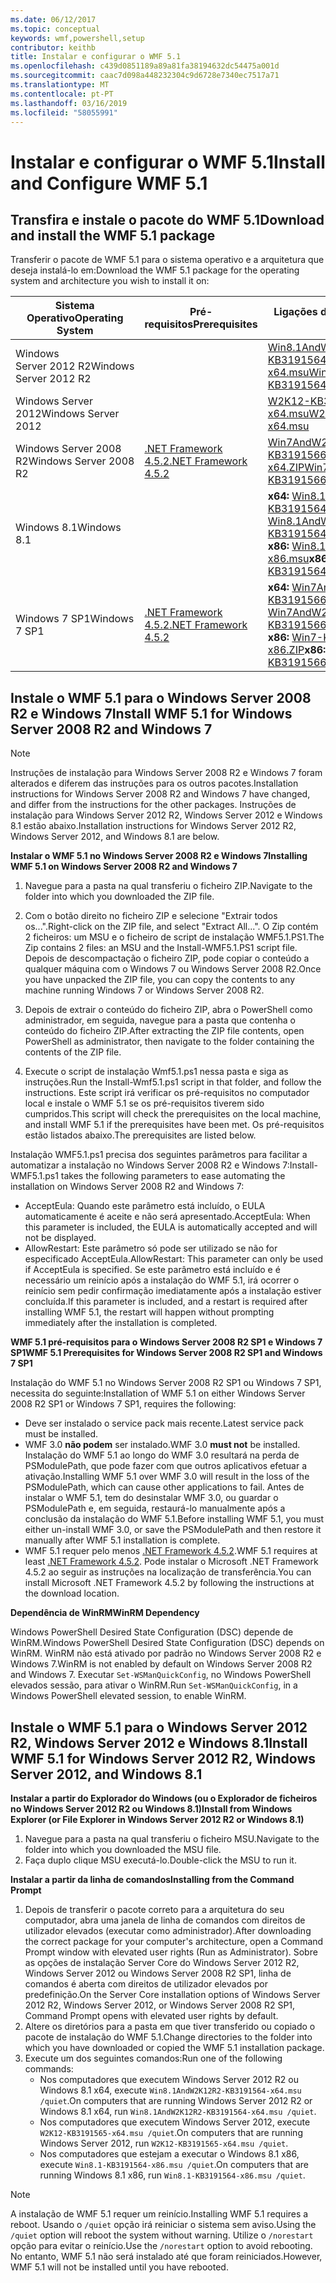 ```yaml
---
ms.date: 06/12/2017
ms.topic: conceptual
keywords: wmf,powershell,setup
contributor: keithb
title: Instalar e configurar o WMF 5.1
ms.openlocfilehash: c439d0851189a89a81fa38194632dc54475a001d
ms.sourcegitcommit: caac7d098a448232304c9d6728e7340ec7517a71
ms.translationtype: MT
ms.contentlocale: pt-PT
ms.lasthandoff: 03/16/2019
ms.locfileid: "58055991"
---
```

# <a name="install-and-configure-wmf-51"></a><span data-ttu-id="1002c-103">Instalar e configurar o WMF 5.1</span><span class="sxs-lookup"><span data-stu-id="1002c-103">Install and Configure WMF 5.1</span></span>

## <a name="download-and-install-the-wmf-51-package"></a><span data-ttu-id="1002c-104">Transfira e instale o pacote do WMF 5.1</span><span class="sxs-lookup"><span data-stu-id="1002c-104">Download and install the WMF 5.1 package</span></span>

<span data-ttu-id="1002c-105">Transferir o pacote de WMF 5.1 para o sistema operativo e a arquitetura que deseja instalá-lo em:</span><span class="sxs-lookup"><span data-stu-id="1002c-105">Download the WMF 5.1 package for the operating system and architecture you wish to install it on:</span></span>

| <span data-ttu-id="1002c-106">Sistema Operativo</span><span class="sxs-lookup"><span data-stu-id="1002c-106">Operating System</span></span>       | <span data-ttu-id="1002c-107">Pré-requisitos</span><span class="sxs-lookup"><span data-stu-id="1002c-107">Prerequisites</span></span>           | <span data-ttu-id="1002c-108">Ligações de pacote</span><span class="sxs-lookup"><span data-stu-id="1002c-108">Package Links</span></span>                          |
|------------------------|-------------------------|----------------------------------------|
| <span data-ttu-id="1002c-109">Windows Server 2012 R2</span><span class="sxs-lookup"><span data-stu-id="1002c-109">Windows Server 2012 R2</span></span> |                         | <span data-ttu-id="1002c-110">[Win8.1AndW2K12R2-KB3191564-x64.msu][]</span><span class="sxs-lookup"><span data-stu-id="1002c-110">[Win8.1AndW2K12R2-KB3191564-x64.msu][]</span></span> |
| <span data-ttu-id="1002c-111">Windows Server 2012</span><span class="sxs-lookup"><span data-stu-id="1002c-111">Windows Server 2012</span></span>    |                         | <span data-ttu-id="1002c-112">[W2K12-KB3191565-x64.msu][]</span><span class="sxs-lookup"><span data-stu-id="1002c-112">[W2K12-KB3191565-x64.msu][]</span></span>            |
| <span data-ttu-id="1002c-113">Windows Server 2008 R2</span><span class="sxs-lookup"><span data-stu-id="1002c-113">Windows Server 2008 R2</span></span> | <span data-ttu-id="1002c-114">[.NET Framework 4.5.2][]</span><span class="sxs-lookup"><span data-stu-id="1002c-114">[.NET Framework 4.5.2][]</span></span>| <span data-ttu-id="1002c-115">[Win7AndW2K8R2-KB3191566-x64.ZIP][]</span><span class="sxs-lookup"><span data-stu-id="1002c-115">[Win7AndW2K8R2-KB3191566-x64.ZIP][]</span></span>    |
| <span data-ttu-id="1002c-116">Windows 8.1</span><span class="sxs-lookup"><span data-stu-id="1002c-116">Windows 8.1</span></span>            |                         | <span data-ttu-id="1002c-117">**x64:** [Win8.1AndW2K12R2-KB3191564-x64.msu][]</span><span class="sxs-lookup"><span data-stu-id="1002c-117">**x64:** [Win8.1AndW2K12R2-KB3191564-x64.msu][]</span></span></br><span data-ttu-id="1002c-118">**x86:** [Win8.1-KB3191564-x86.msu][]</span><span class="sxs-lookup"><span data-stu-id="1002c-118">**x86:** [Win8.1-KB3191564-x86.msu][]</span></span> |
| <span data-ttu-id="1002c-119">Windows 7 SP1</span><span class="sxs-lookup"><span data-stu-id="1002c-119">Windows 7 SP1</span></span>          | <span data-ttu-id="1002c-120">[.NET Framework 4.5.2][]</span><span class="sxs-lookup"><span data-stu-id="1002c-120">[.NET Framework 4.5.2][]</span></span>| <span data-ttu-id="1002c-121">**x64:** [Win7AndW2K8R2-KB3191566-x64.ZIP][]</span><span class="sxs-lookup"><span data-stu-id="1002c-121">**x64:** [Win7AndW2K8R2-KB3191566-x64.ZIP][]</span></span></br><span data-ttu-id="1002c-122">**x86:** [Win7-KB3191566-x86.ZIP][]</span><span class="sxs-lookup"><span data-stu-id="1002c-122">**x86:** [Win7-KB3191566-x86.ZIP][]</span></span> |

[.NET Framework 4.5.2]: https://www.microsoft.com/download/details.aspx?id=42642
[W2K12-KB3191565-x64.msu]: https://go.microsoft.com/fwlink/?linkid=839513
[Win7-KB3191566-x86.ZIP]: https://go.microsoft.com/fwlink/?linkid=839522
[Win7AndW2K8R2-KB3191566-x64.ZIP]: https://go.microsoft.com/fwlink/?linkid=839523
[Win8.1-KB3191564-x86.msu]: https://go.microsoft.com/fwlink/?linkid=839521
[Win8.1AndW2K12R2-KB3191564-x64.msu]: https://go.microsoft.com/fwlink/?linkid=839516

## <a name="install-wmf-51-for-windows-server-2008-r2-and-windows-7"></a><span data-ttu-id="1002c-129">Instale o WMF 5.1 para o Windows Server 2008 R2 e Windows 7</span><span class="sxs-lookup"><span data-stu-id="1002c-129">Install WMF 5.1 for Windows Server 2008 R2 and Windows 7</span></span>

> [!NOTE]
> <span data-ttu-id="1002c-130">Instruções de instalação para Windows Server 2008 R2 e Windows 7 foram alterados e diferem das instruções para os outros pacotes.</span><span class="sxs-lookup"><span data-stu-id="1002c-130">Installation instructions for Windows Server 2008 R2 and Windows 7 have changed, and differ from the instructions for the other packages.</span></span> <span data-ttu-id="1002c-131">Instruções de instalação para Windows Server 2012 R2, Windows Server 2012 e Windows 8.1 estão abaixo.</span><span class="sxs-lookup"><span data-stu-id="1002c-131">Installation instructions for Windows Server 2012 R2, Windows Server 2012, and Windows 8.1 are below.</span></span>

<span data-ttu-id="1002c-132">**Instalar o WMF 5.1 no Windows Server 2008 R2 e Windows 7**</span><span class="sxs-lookup"><span data-stu-id="1002c-132">**Installing WMF 5.1 on Windows Server 2008 R2 and Windows 7**</span></span>

1. <span data-ttu-id="1002c-133">Navegue para a pasta na qual transferiu o ficheiro ZIP.</span><span class="sxs-lookup"><span data-stu-id="1002c-133">Navigate to the folder into which you downloaded the ZIP file.</span></span>

2. <span data-ttu-id="1002c-134">Com o botão direito no ficheiro ZIP e selecione "Extrair todos os...".</span><span class="sxs-lookup"><span data-stu-id="1002c-134">Right-click on the ZIP file, and select "Extract All...".</span></span> <span data-ttu-id="1002c-135">O Zip contém 2 ficheiros: um MSU e o ficheiro de script de instalação WMF5.1.PS1.</span><span class="sxs-lookup"><span data-stu-id="1002c-135">The Zip contains 2 files: an MSU and the Install-WMF5.1.PS1 script file.</span></span>
<span data-ttu-id="1002c-136">Depois de descompactação o ficheiro ZIP, pode copiar o conteúdo a qualquer máquina com o Windows 7 ou Windows Server 2008 R2.</span><span class="sxs-lookup"><span data-stu-id="1002c-136">Once you have unpacked the ZIP file, you can copy the contents to any machine running Windows 7 or Windows Server 2008 R2.</span></span>

3. <span data-ttu-id="1002c-137">Depois de extrair o conteúdo do ficheiro ZIP, abra o PowerShell como administrador, em seguida, navegue para a pasta que contenha o conteúdo do ficheiro ZIP.</span><span class="sxs-lookup"><span data-stu-id="1002c-137">After extracting the ZIP file contents, open PowerShell as administrator, then navigate to the folder containing the contents of the ZIP file.</span></span>

4. <span data-ttu-id="1002c-138">Execute o script de instalação Wmf5.1.ps1 nessa pasta e siga as instruções.</span><span class="sxs-lookup"><span data-stu-id="1002c-138">Run the Install-Wmf5.1.ps1 script in that folder, and follow the instructions.</span></span> <span data-ttu-id="1002c-139">Este script irá verificar os pré-requisitos no computador local e instale o WMF 5.1 se os pré-requisitos tiverem sido cumpridos.</span><span class="sxs-lookup"><span data-stu-id="1002c-139">This script will check the prerequisites on the local machine, and install WMF 5.1 if the prerequisites have been met.</span></span> <span data-ttu-id="1002c-140">Os pré-requisitos estão listados abaixo.</span><span class="sxs-lookup"><span data-stu-id="1002c-140">The prerequisites are listed below.</span></span>

<span data-ttu-id="1002c-141">Instalação WMF5.1.ps1 precisa dos seguintes parâmetros para facilitar a automatizar a instalação no Windows Server 2008 R2 e Windows 7:</span><span class="sxs-lookup"><span data-stu-id="1002c-141">Install-WMF5.1.ps1 takes the following parameters to ease automating the installation on Windows Server 2008 R2 and Windows 7:</span></span>

- <span data-ttu-id="1002c-142">AcceptEula: Quando este parâmetro está incluído, o EULA automaticamente é aceite e não será apresentado.</span><span class="sxs-lookup"><span data-stu-id="1002c-142">AcceptEula: When this parameter is included, the EULA is automatically accepted and will not be displayed.</span></span>
- <span data-ttu-id="1002c-143">AllowRestart: Este parâmetro só pode ser utilizado se não for especificado AcceptEula.</span><span class="sxs-lookup"><span data-stu-id="1002c-143">AllowRestart: This parameter can only be used if AcceptEula is specified.</span></span> <span data-ttu-id="1002c-144">Se este parâmetro está incluído e é necessário um reinício após a instalação do WMF 5.1, irá ocorrer o reinício sem pedir confirmação imediatamente após a instalação estiver concluída.</span><span class="sxs-lookup"><span data-stu-id="1002c-144">If this parameter is included, and a restart is required after installing WMF 5.1, the restart will happen without prompting immediately after the installation is completed.</span></span>

<span data-ttu-id="1002c-145">**WMF 5.1 pré-requisitos para o Windows Server 2008 R2 SP1 e Windows 7 SP1**</span><span class="sxs-lookup"><span data-stu-id="1002c-145">**WMF 5.1 Prerequisites for Windows Server 2008 R2 SP1 and Windows 7 SP1**</span></span>

<span data-ttu-id="1002c-146">Instalação do WMF 5.1 no Windows Server 2008 R2 SP1 ou Windows 7 SP1, necessita do seguinte:</span><span class="sxs-lookup"><span data-stu-id="1002c-146">Installation of WMF 5.1 on either Windows Server 2008 R2 SP1 or Windows 7 SP1, requires the following:</span></span>
- <span data-ttu-id="1002c-147">Deve ser instalado o service pack mais recente.</span><span class="sxs-lookup"><span data-stu-id="1002c-147">Latest service pack must be installed.</span></span>
- <span data-ttu-id="1002c-148">WMF 3.0 **não podem** ser instalado.</span><span class="sxs-lookup"><span data-stu-id="1002c-148">WMF 3.0 **must not** be installed.</span></span> <span data-ttu-id="1002c-149">Instalação do WMF 5.1 ao longo do WMF 3.0 resultará na perda de PSModulePath, que pode fazer com que outros aplicativos efetuar a ativação.</span><span class="sxs-lookup"><span data-stu-id="1002c-149">Installing WMF 5.1 over WMF 3.0 will result in the loss of the PSModulePath, which can cause other applications to fail.</span></span> <span data-ttu-id="1002c-150">Antes de instalar o WMF 5.1, tem do desinstalar WMF 3.0, ou guardar o PSModulePath e, em seguida, restaurá-lo manualmente após a conclusão da instalação do WMF 5.1.</span><span class="sxs-lookup"><span data-stu-id="1002c-150">Before installing WMF 5.1, you must either un-install WMF 3.0, or save the PSModulePath and then restore it manually after WMF 5.1 installation is complete.</span></span>
- <span data-ttu-id="1002c-151">WMF 5.1 requer pelo menos [.NET Framework 4.5.2](https://www.microsoft.com/en-ca/download/details.aspx?id=42642).</span><span class="sxs-lookup"><span data-stu-id="1002c-151">WMF 5.1 requires at least [.NET Framework 4.5.2](https://www.microsoft.com/en-ca/download/details.aspx?id=42642).</span></span>
<span data-ttu-id="1002c-152">Pode instalar o Microsoft .NET Framework 4.5.2 ao seguir as instruções na localização de transferência.</span><span class="sxs-lookup"><span data-stu-id="1002c-152">You can install Microsoft .NET Framework 4.5.2 by following the instructions at the download location.</span></span>

<span data-ttu-id="1002c-153">**Dependência de WinRM**</span><span class="sxs-lookup"><span data-stu-id="1002c-153">**WinRM Dependency**</span></span>

<span data-ttu-id="1002c-154">Windows PowerShell Desired State Configuration (DSC) depende de WinRM.</span><span class="sxs-lookup"><span data-stu-id="1002c-154">Windows PowerShell Desired State Configuration (DSC) depends on WinRM.</span></span>
<span data-ttu-id="1002c-155">WinRM não está ativado por padrão no Windows Server 2008 R2 e Windows 7.</span><span class="sxs-lookup"><span data-stu-id="1002c-155">WinRM is not enabled by default on Windows Server 2008 R2 and Windows 7.</span></span>
<span data-ttu-id="1002c-156">Executar `Set-WSManQuickConfig`, no Windows PowerShell elevados sessão, para ativar o WinRM.</span><span class="sxs-lookup"><span data-stu-id="1002c-156">Run `Set-WSManQuickConfig`, in a Windows PowerShell elevated session, to enable WinRM.</span></span>

## <a name="install-wmf-51-for-windows-server-2012-r2-windows-server-2012-and-windows-81"></a><span data-ttu-id="1002c-157">Instale o WMF 5.1 para o Windows Server 2012 R2, Windows Server 2012 e Windows 8.1</span><span class="sxs-lookup"><span data-stu-id="1002c-157">Install WMF 5.1 for Windows Server 2012 R2, Windows Server 2012, and Windows 8.1</span></span>

<span data-ttu-id="1002c-158">**Instalar a partir do Explorador do Windows (ou o Explorador de ficheiros no Windows Server 2012 R2 ou Windows 8.1)**</span><span class="sxs-lookup"><span data-stu-id="1002c-158">**Install from Windows Explorer (or File Explorer in Windows Server 2012 R2 or Windows 8.1)**</span></span>

1. <span data-ttu-id="1002c-159">Navegue para a pasta na qual transferiu o ficheiro MSU.</span><span class="sxs-lookup"><span data-stu-id="1002c-159">Navigate to the folder into which you downloaded the MSU file.</span></span>
2. <span data-ttu-id="1002c-160">Faça duplo clique MSU executá-lo.</span><span class="sxs-lookup"><span data-stu-id="1002c-160">Double-click the MSU to run it.</span></span>

<span data-ttu-id="1002c-161">**Instalar a partir da linha de comandos**</span><span class="sxs-lookup"><span data-stu-id="1002c-161">**Installing from the Command Prompt**</span></span>

1. <span data-ttu-id="1002c-162">Depois de transferir o pacote correto para a arquitetura do seu computador, abra uma janela de linha de comandos com direitos de utilizador elevados (executar como administrador).</span><span class="sxs-lookup"><span data-stu-id="1002c-162">After downloading the correct package for your computer's architecture, open a Command Prompt window with elevated user rights (Run as Administrator).</span></span> <span data-ttu-id="1002c-163">Sobre as opções de instalação Server Core do Windows Server 2012 R2, Windows Server 2012 ou Windows Server 2008 R2 SP1, linha de comandos é aberta com direitos de utilizador elevados por predefinição.</span><span class="sxs-lookup"><span data-stu-id="1002c-163">On the Server Core installation options of Windows Server 2012 R2, Windows Server 2012, or Windows Server 2008 R2 SP1, Command Prompt opens with elevated user rights by default.</span></span>
2. <span data-ttu-id="1002c-164">Altere os diretórios para a pasta em que tiver transferido ou copiado o pacote de instalação do WMF 5.1.</span><span class="sxs-lookup"><span data-stu-id="1002c-164">Change directories to the folder into which you have downloaded or copied the WMF 5.1 installation package.</span></span>
3. <span data-ttu-id="1002c-165">Execute um dos seguintes comandos:</span><span class="sxs-lookup"><span data-stu-id="1002c-165">Run one of the following commands:</span></span>
   - <span data-ttu-id="1002c-166">Nos computadores que executem Windows Server 2012 R2 ou Windows 8.1 x64, execute `Win8.1AndW2K12R2-KB3191564-x64.msu /quiet`.</span><span class="sxs-lookup"><span data-stu-id="1002c-166">On computers that are running Windows Server 2012 R2 or Windows 8.1 x64, run `Win8.1AndW2K12R2-KB3191564-x64.msu /quiet`.</span></span>
   - <span data-ttu-id="1002c-167">Nos computadores que executem Windows Server 2012, execute `W2K12-KB3191565-x64.msu /quiet`.</span><span class="sxs-lookup"><span data-stu-id="1002c-167">On computers that are running Windows Server 2012, run `W2K12-KB3191565-x64.msu /quiet`.</span></span>
   - <span data-ttu-id="1002c-168">Nos computadores que estejam a executar o Windows 8.1 x86, execute `Win8.1-KB3191564-x86.msu /quiet`.</span><span class="sxs-lookup"><span data-stu-id="1002c-168">On computers that are running Windows 8.1 x86, run `Win8.1-KB3191564-x86.msu /quiet`.</span></span>

> [!NOTE]
> <span data-ttu-id="1002c-169">A instalação de WMF 5.1 requer um reinício.</span><span class="sxs-lookup"><span data-stu-id="1002c-169">Installing WMF 5.1 requires a reboot.</span></span> <span data-ttu-id="1002c-170">Usando o `/quiet` opção irá reiniciar o sistema sem aviso.</span><span class="sxs-lookup"><span data-stu-id="1002c-170">Using the `/quiet` option will reboot the system without warning.</span></span>
> <span data-ttu-id="1002c-171">Utilize o `/norestart` opção para evitar o reinício.</span><span class="sxs-lookup"><span data-stu-id="1002c-171">Use the `/norestart` option to avoid rebooting.</span></span> <span data-ttu-id="1002c-172">No entanto, WMF 5.1 não será instalado até que foram reiniciados.</span><span class="sxs-lookup"><span data-stu-id="1002c-172">However, WMF 5.1 will not be installed until you have rebooted.</span></span>
